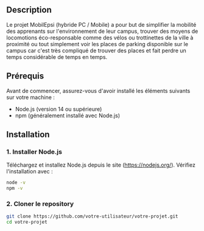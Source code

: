 ## Description
Le projet MobilEpsi (hybride PC / Mobile) a pour but de simplifier la mobilité des apprenants sur l'environnement de leur campus, trouver des moyens de locomotions éco-responsable comme des vélos ou trottinettes de la ville à proximité ou tout simplement voir les places de parking disponible sur le campus car c'est très compliqué de trouver des places et fait perdre un temps considérable de temps en temps.

## Prérequis
Avant de commencer, assurez-vous d'avoir installé les éléments suivants sur votre machine :

- Node.js (version 14 ou supérieure)
- npm (généralement installé avec Node.js)

## Installation

### 1. Installer Node.js
Téléchargez et installez Node.js depuis le site (https://nodejs.org/). Vérifiez l'installation avec :
```bash
node -v
npm -v
```

### 2. Cloner le repository

```bash
git clone https://github.com/votre-utilisateur/votre-projet.git
cd votre-projet
```


